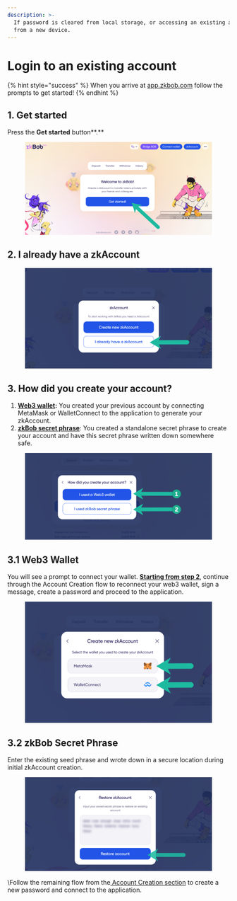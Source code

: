 ```yaml
---
description: >-
  If password is cleared from local storage, or accessing an existing account
  from a new device.
---
```


# Login to an existing account

{% hint style="success" %}
When you arrive at [app.zkbob.com](https://app.zkbob.com) follow the prompts to get started!
{% endhint %}

## 1. Get started

Press the **Get started** button**.**

<figure><img src="../../.gitbook/assets/get-started-1.png" alt=""><figcaption></figcaption></figure>

## 2. I already have a zkAccount

<figure><img src="../../.gitbook/assets/already-account-1 (1).png" alt=""><figcaption></figcaption></figure>

## 3. How did you create your account?

1. [**Web3 wallet**](login-to-an-existing-account.md#3.1-web3-wallet)**:** You created your previous account by connecting MetaMask or WalletConnect to the application to generate your zkAccount.
2. [**zkBob secret phrase**](login-to-an-existing-account.md#3.2-zkbob-secret-phrase): You created a standalone secret phrase to create your account and have this secret phrase written down somewhere safe.

<figure><img src="../../.gitbook/assets/already-account-2.png" alt=""><figcaption></figcaption></figure>

## 3.1 Web3 Wallet

You will see a prompt to connect your wallet. [**Starting from step 2**](./#2-select-metamask-or-walletconnect.), continue through the Account Creation flow to reconnect your web3 wallet, sign a message, create a password and proceed to the application.

<figure><img src="../../.gitbook/assets/MM or WC.png" alt=""><figcaption></figcaption></figure>

## 3.2 zkBob Secret Phrase

Enter the existing seed phrase and wrote down in a secure location during initial zkAccount creation.

<figure><img src="../../.gitbook/assets/restore (1).png" alt=""><figcaption></figcaption></figure>

\Follow the remaining flow from the[ Account Creation section](./#4-create-and-re-enter-a-password) to create a new password and connect to the application.

